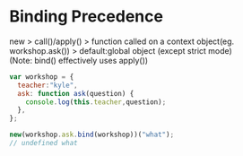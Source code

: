 # Binding Precedence
new > call()/apply() > function called on a context object(eg. workshop.ask()) > default:global object (except strict mode)
</br>
(Note: bind() effectively uses apply())



```javascript
var workshop = {
  teacher:"kyle",
  ask: function ask(question) {
    console.log(this.teacher,question);
  },
};

new(workshop.ask.bind(workshop))("what");
// undefined what
```

